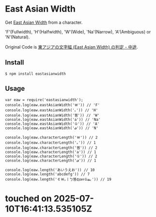 # East Asian Width

Get [East Asian Width](http://www.unicode.org/reports/tr11/) from a character.

'F'(Fullwidth), 'H'(Halfwidth), 'W'(Wide), 'Na'(Narrow), 'A'(Ambiguous) or 'N'(Natural).

Original Code is [東アジアの文字幅 (East Asian Width) の判定 - 中途](http://d.hatena.ne.jp/takenspc/20111126#1322252878).

## Install

    $ npm install eastasianwidth

## Usage

    var eaw = require('eastasianwidth');
    console.log(eaw.eastAsianWidth('￦')) // 'F'
    console.log(eaw.eastAsianWidth('｡')) // 'H'
    console.log(eaw.eastAsianWidth('뀀')) // 'W'
    console.log(eaw.eastAsianWidth('a')) // 'Na'
    console.log(eaw.eastAsianWidth('①')) // 'A'
    console.log(eaw.eastAsianWidth('ف')) // 'N'

    console.log(eaw.characterLength('￦')) // 2
    console.log(eaw.characterLength('｡')) // 1
    console.log(eaw.characterLength('뀀')) // 2
    console.log(eaw.characterLength('a')) // 1
    console.log(eaw.characterLength('①')) // 2
    console.log(eaw.characterLength('ف')) // 1

    console.log(eaw.length('あいうえお')) // 10
    console.log(eaw.length('abcdefg')) // 7
    console.log(eaw.length('￠￦｡ￜㄅ뀀¢⟭a⊙①بف')) // 19

# touched on 2025-07-10T16:41:13.535105Z